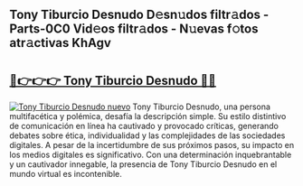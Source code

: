 ## Tony Tiburcio Desnudo D𝚎sn𝚞dos filtr𝚊dos - Parts-0C0 Vid𝚎os filtr𝚊dos - N𝚞evas f𝚘tos atr𝚊ctivas KhAgv

# <h2><a href="http://mb64pu.tromn.icu/?c=Tony+Tiburcio+Desnudo">🔗👉👉👉 Tony Tiburcio Desnudo 🔗🔗</a></h2>

[![Tony Tiburcio Desnudo nuevo](https://i.imgur.com/pEAQMta.gif)](http://mb64pu.tromn.icu/?c=Tony+Tiburcio+Desnudo)
Tony Tiburcio Desnudo, una persona multifacética y polémica, desafía la descripción simple. Su estilo distintivo de comunicación en línea ha cautivado y provocado críticas, generando debates sobre ética, individualidad y las complejidades de las sociedades digitales. A pesar de la incertidumbre de sus próximos pasos, su impacto en los medios digitales es significativo. Con una determinación inquebrantable y un cautivador innegable, la presencia de Tony Tiburcio Desnudo en el mundo virtual es incontenible.
